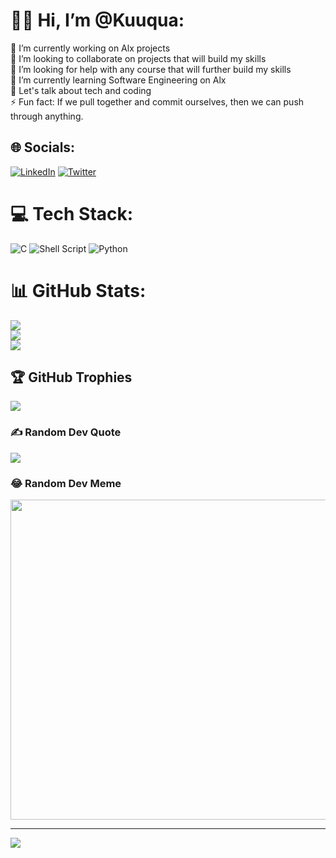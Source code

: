 
# 💫👋 Hi, I’m @Kuuqua:
🔭 I’m currently working on Alx projects<br>👯 I’m looking to collaborate on projects that will build my skills<br>🤝 I’m looking for help with any course that will further build my skills<br>🌱 I’m currently learning Software Engineering on Alx<br>💬 Let's talk about tech and coding <br>⚡ Fun fact: If we pull together and commit ourselves, then we can push through anything.


## 🌐 Socials:
[![LinkedIn](https://img.shields.io/badge/LinkedIn-%230077B5.svg?logo=linkedin&logoColor=white)](https://linkedin.com/in/ruthbrako) [![Twitter](https://img.shields.io/badge/Twitter-%231DA1F2.svg?logo=Twitter&logoColor=white)](https://twitter.com/Ku_kkie) 

# 💻 Tech Stack:
![C](https://img.shields.io/badge/c-%2300599C.svg?style=plastic&logo=c&logoColor=white) ![Shell Script](https://img.shields.io/badge/shell_script-%23121011.svg?style=plastic&logo=gnu-bash&logoColor=white) ![Python](https://img.shields.io/badge/python-3670A0?style=plastic&logo=python&logoColor=ffdd54)
# 📊 GitHub Stats:
![](https://github-readme-stats.vercel.app/api?username=Kuuqua&theme=radical&hide_border=false&include_all_commits=true&count_private=true)<br/>
![](https://github-readme-streak-stats.herokuapp.com/?user=Kuuqua&theme=radical&hide_border=false)<br/>
![](https://github-readme-stats.vercel.app/api/top-langs/?username=Kuuqua&theme=radical&hide_border=false&include_all_commits=true&count_private=true&layout=compact)

## 🏆 GitHub Trophies
![](https://github-profile-trophy.vercel.app/?username=Kuuqua&theme=darkhub&no-frame=false&no-bg=false&margin-w=4)

### ✍️ Random Dev Quote
![](https://quotes-github-readme.vercel.app/api?type=horizontal&theme=radical)

### 😂 Random Dev Meme
<img src="https://random-memer.herokuapp.com/" width="512px"/>

---
[![](https://visitcount.itsvg.in/api?id=Kuuqua&icon=6&color=6)](https://visitcount.itsvg.in)
